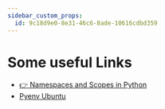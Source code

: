 ```yaml
---
sidebar_custom_props:
  id: 9c18d9e0-8e31-46c6-8ade-10616cdbd359
---
```

# Some useful Links

- [👉 Namespaces and Scopes in Python](https://realpython.com/python-namespaces-scope/)
- [Pyenv Ubuntu](https://brain2life.hashnode.dev/how-to-install-pyenv-python-version-manager-on-ubuntu-2004)